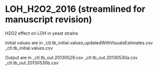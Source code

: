 LOH_H2O2_2016 (streamlined for manuscript revision)
=============

H2O2 effect on LOH in yeast strains

Initial values are in 
_ctl.tb_initial.values,updatedWithVisualsEstimates.csv
_ctl.tb_initial.values.csv

Output are in
_ctl.tb_out.20130529.csv
_ctl.tb_out.20130530a.csv
_ctl.tb_out.20130530b.csv
